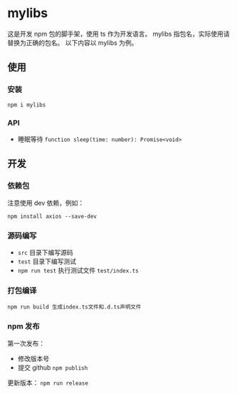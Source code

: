 # mylibs

这是开发 npm 包的脚手架，使用 ts 作为开发语言。
mylibs 指包名，实际使用请替换为正确的包名。
以下内容以 mylibs 为例。

## 使用

### 安装

`npm i mylibs`

### API

- 睡眠等待
  `function sleep(time: number): Promise<void>`

## 开发

### 依赖包

注意使用 dev 依赖，例如：

```
npm install axios --save-dev
```

### 源码编写

- `src` 目录下编写源码
- `test` 目录下编写测试
- `npm run test` 执行测试文件 `test/index.ts`

### 打包编译

```
npm run build 生成index.ts文件和.d.ts声明文件
```

### npm 发布

第一次发布：

- 修改版本号
- 提交 github
  `npm publish`

更新版本：
`npm run release`
